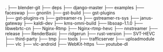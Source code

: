 .
├── blender-git
├── deps
├── django-master
├── examples
├── faceswap
├── gnonlin
├── gst-build
├── gst-plugins  
├── gst-plugins-rs
├── gstreamer-rs
├── gstreamer-rs-sys
├── janus-gateway
├── kaldi-dev
├── kms-omni-build
├── libsoap-1.1.0
├── libwebrtc-cn
├── Nginx-Rtmp
├── Nginx-rtmp-hevc
├── nnstreamer
├── release
├── RenderBasic
├── ridgerun
├── rust-version
├── SVT-HEVC
├── third-party
├── tmp
├── tools
├── trafficserver
├── uploadmodule
├── vlc
├── vlc-android
├── WebKit-https
└── youtube-dl
